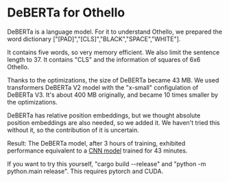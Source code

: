 # DeBERTa for Othello

 DeBERTa is a language model. For it to understand Othello, we prepared the word dictionary ["[PAD]","[CLS]","BLACK","SPACE","WHITE"].

 It contains five words, so very memory efficient. We also limit the sentence length to 37. It contains "CLS" and the information of squares of 6x6 Othello.

 Thanks to the optimizations, the size of DeBERTa became 43 MB. We used transformers DeBERTa V2 model with the "x-small" configulation of DeBERTa V3. It's about 400 MB originally, and became 10 times smaller by the optimizations.

 DeBERTa has relative position embeddings, but we thought absolute position embeddings are also needed, so we added it. We haven't tried this without it, so the contribution of it is uncertain.

 Result: The DeBERTa model, after 3 hours of training, exhibited performance equivalent to a [CNN model](https://github.com/dochy-ksti/rust_general_alphazero_othello) trained for 43 minutes.

 If you want to try this yourself, "cargo build --release" and "python -m python.main release". This requires pytorch and CUDA.
